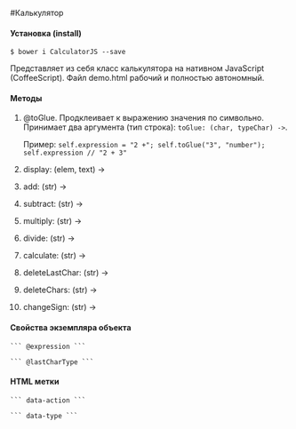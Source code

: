 #Калькулятор

#### Установка (install)
``` $ bower i CalculatorJS --save ```


Представляет из себя класс калькулятора на нативном JavaScript (CoffeeScript). Файл demo.html рабочий и полностью автономный. 

#### Методы
1. @toGlue. Продклеивает к выражению значения по символьно. Принимает два аргумента (тип строка): `toGlue: (char, typeChar) ->`. 
	
	Пример:
	`self.expression = "2 +";
	self.toGlue("3", "number");
	self.expression // "2 + 3"`
	
2. display: (elem, text) ->
3. add: (str) ->
4. subtract: (str) ->
5. multiply: (str) ->
6. divide: (str) ->
7. calculate: (str) ->
8. deleteLastChar: (str) ->
9. deleteChars: (str) ->
10. changeSign: (str) ->
	

#### Свойства экземпляра объекта
	``` @expression ```
	
	``` @lastCharType ```


	
#### HTML метки
	``` data-action ```
	
	``` data-type ```